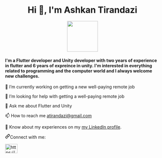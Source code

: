 <h1 align="center">Hi 👋, I'm Ashkan Tirandazi</h1>


<div id="header" align="center">
  <img src="https://media.giphy.com/media/M9gbBd9nbDrOTu1Mqx/giphy.gif" width="100"/>
</div>

<h4 align="left" >I'm a Flutter developer and Unity developer with two years of experience in flutter and 6 years of expreince in unity. I'm interested in everything related to programming and the computer world and I always welcome new challenges.</h4>




🔭 I’m currently working on getting a new well-paying remote job


🤝 I’m looking for help with getting a well-paying remote job


💬 Ask me about Flutter and Unity



📫 How to reach me atirandazi@gmail.com



📄 Know about my experiences on my <a href="https://www.linkedin.com/in/ashkan-tirandazi-79317b156/" rel="nofollow">my LinkedIn profile</a>.

<a id="user-content-connect-with-me" class="anchor" aria-hidden="true" href="#connect-with-me"><svg class="octicon octicon-link" viewBox="0 0 16 16" version="1.1" width="16" height="16" aria-hidden="true"><path fill-rule="evenodd" d="M7.775 3.275a.75.75 0 001.06 1.06l1.25-1.25a2 2 0 112.83 2.83l-2.5 2.5a2 2 0 01-2.83 0 .75.75 0 00-1.06 1.06 3.5 3.5 0 004.95 0l2.5-2.5a3.5 3.5 0 00-4.95-4.95l-1.25 1.25zm-4.69 9.64a2 2 0 010-2.83l2.5-2.5a2 2 0 012.83 0 .75.75 0 001.06-1.06 3.5 3.5 0 00-4.95 0l-2.5 2.5a3.5 3.5 0 004.95 4.95l1.25-1.25a.75.75 0 00-1.06-1.06l-1.25 1.25a2 2 0 01-2.83 0z"></path></svg></a>Connect with me:


<a href="https://www.linkedin.com/in/ashkan-tirandazi-79317b156/" rel="nofollow"><img src="https://raw.githubusercontent.com/rahuldkjain/github-profile-readme-generator/master/src/images/icons/Social/linked-in-alt.svg" alt="https://www.linkedin.com/in/ashkan-tirandazi-79317b156/" style="max-width: 100%;" width="40" height="30" align="middle"></a>
